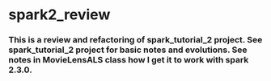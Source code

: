 # spark2_review

### This is a review and refactoring of spark_tutorial_2 project.  See spark_tutorial_2 project for basic notes and evolutions.  See notes in MovieLensALS class how I get it to work with spark 2.3.0.


